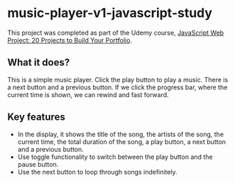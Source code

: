 # music-player-v1-javascript-study

This project was completed as part of the Udemy course, [JavaScript Web Project: 20 Projects to Build Your Portfolio](https://www.udemy.com/course/javascript-web-projects-to-build-your-portfolio-resume/).

## What it does?

This is a simple music player. Click the play button to play a music. There is a next button and a previous button. If we click the progress bar, where the current time is shown, we can rewind and fast forward.

## Key features

- In the display, it shows the title of the song, the artists of the song, the current time, the total duration of the song, a play button, a next button and a previous button.
- Use toggle functionality to switch between the play button and the pause button.
- Use the next button to loop through songs indefinitely.